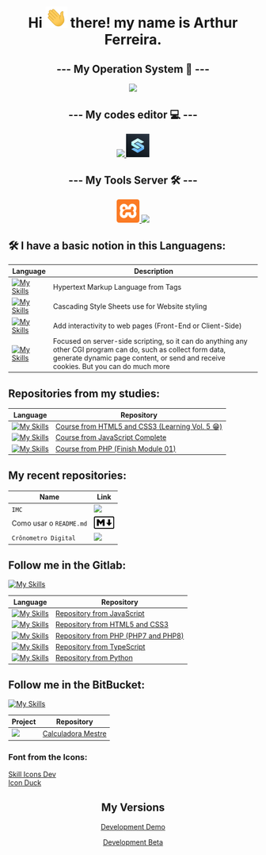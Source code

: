 <h1 align="center">Hi <img src="icons/hi.gif" height="42"> there! my name is <strong>Arthur Ferreira</strong>.</h1>

<h2 align="center">--- My Operation System 🔧 ---</h2>
<p align="center">
  <a her="https://skillicons.dev">
    <img src="https://skillicons.dev/icons?i=windows" />
  </a>
</p>

<h2 align="center">--- My codes editor 💻 ---</h2>
<p align="center">
  <a href="https://skillicons.dev">
    <img src="https://skillicons.dev/icons?i=vscode,pycharm,mysql" />
  </a>
  <a href="https://spck.io/">
    <img src="icons/spck-code-editor-icon.png" heigth="47px" width="47px" />
  </a>
</p>

<h2 align="center">--- My Tools Server 🛠 ---</h2>
<p align="center">
  <a href="https://iconduck.com/icons/95096/xampp">
    <img src="icons/xampp.svg" height="47px" />
  </a>
  <a href="https://skillicons.dev">
    <img src="https://skillicons.dev/icons?i=nodejs" />
  </a>
</p>

## 🛠 I have a basic notion in this Languagens:
| Language | Description |
|------------|-----------|
| [![My Skills](https://skillicons.dev/icons?i=html)](https://skillicons.dev) | Hypertext Markup Language from Tags |
| [![My Skills](https://skillicons.dev/icons?i=css)](https://skillicons.dev) | Cascading Style Sheets use for Website styling |
| [![My Skills](https://skillicons.dev/icons?i=js)](https://skillicons.dev) | Add interactivity to web pages (Front-End or Client-Side) |
| [![My Skills](https://skillicons.dev/icons?i=php)](https://skillicons.dev) | Focused on server-side scripting, so it can do anything any other CGI program can do, such as collect form data, generate dynamic page content, or send and receive cookies. But you can do much more |

## Repositories from my studies:
| Language | Repository |
|------------|-----------|
| [![My Skills](https://skillicons.dev/icons?i=html,css)](https://skillicons.dev) | [Course from HTML5 and CSS3 (Learning Vol. 5 😁)](https://github.com/arthurferreira-dev/HTML---CSS) |
| [![My Skills](https://skillicons.dev/icons?i=js)](https://skillicons.dev) | [Course from JavaScript Complete](https://github.com/arthurferreira-dev/Javascript) |
| [![My Skills](https://skillicons.dev/icons?i=php)](https://skillicons.dev) | [Course from PHP (Finish Module 01)](https://github.com/arthurferreira-dev/PHP-Moderno) |

## My recent repositories:
| Name | Link |
| ---- | ---- |
| ``IMC`` | <a href="https://github.com/arthurferreira-dev/Indice-de-Massa-Corporal-IMC"><img src="https://external-content.duckduckgo.com/iu/?u=https%3A%2F%2Fupload.wikimedia.org%2Fwikipedia%2Fcommons%2F6%2F6a%2FJavaScript-logo.png&f=1&nofb=1&ipt=baf76d4b80e456aad02bd8dafba5651d0ec5fb2497189e113ea0bcb54f011a3a" height="40"></a>
| Como usar o ``README.md`` | <a href="https://github.com/arthurferreira-dev/Como-usar-o-README.md"><img src="icons/5883-markdown.svg" height="25"></a> |
| ``Crônometro Digital`` | <a href="https://github.com/arthurferreira-dev/Cronometro-Digital"><img src="https://external-content.duckduckgo.com/iu/?u=https%3A%2F%2Fa-static.mlcdn.com.br%2F1500x1500%2Fcronometro-de-mao-digital-esportivo-com-bussola-monaliza%2Fcomercialize%2F9603569166%2Fd71bd631cc0be55c8fe43d0faa55eb1b.jpg&f=1&nofb=1&ipt=fa5558f486cd02bc388fa98ad1c951497b77c63a54efefea4d2fd86d33ec44f0" height="50"></a> |

## Follow me in the Gitlab:
[![My Skills](https://skillicons.dev/icons?i=gitlab)](https://skillicons.dev)

| Language | Repository |
|------------|-----------|
| [![My Skills](https://skillicons.dev/icons?i=js)](https://skillicons.dev) | [Repository from JavaScript](https://gitlab.com/arthurferreira-dev/Javascript) |
| [![My Skills](https://skillicons.dev/icons?i=html,css)](https://skillicons.dev) |[Repository from HTML5 and CSS3](https://gitlab.com/arthurferreira-dev/HTML-CSS) |
| [![My Skills](https://skillicons.dev/icons?i=php)](https://skillicons.dev) | [Repository from PHP (PHP7 and PHP8)](https://gitlab.com/arthurferreira-dev/PHP-Moderno) |
| [![My Skills](https://skillicons.dev/icons?i=ts)](https://skillicons.dev) | [Repository from TypeScript](https://gitlab.com/arthurferreira-dev/TypeScript) |
| [![My Skills](https://skillicons.dev/icons?i=py)](https://skillicons.dev) | [Repository from Python](https://gitlab.com/arthurferreira-dev/Python) |

## Follow me in the BitBucket:
[![My Skills](https://skillicons.dev/icons?i=bitbucket)](https://skillicons.dev)

| Project | Repository |
|------------|-----------|
| <img src="https://skillicons.dev/icons?i=js" /> | [Calculadora Mestre](https://bitbucket.org/arthurferreira-dev/calculadora-mestre/src/main/) |

### Font from the Icons:
<a href="https://skillicons.dev" target="_blank">Skill Icons Dev</a>
<br>
<a href="https://iconduck.com" target="_blank">Icon Duck</a>

<h2 align="center">My Versions</h2>

<p align="center">
<a href="docs/dd.md">Development Demo</a>
</p>

<p align="center">
<a href="docs/db.md">Development Beta</a>
</p>